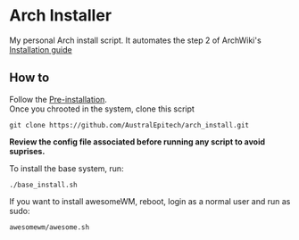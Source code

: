 # Arch Installer
 
My personal Arch install script. It automates the step 2 of ArchWiki's [Installation guide](https://wiki.archlinux.org/title/Installation_guide)

 ## How to

Follow the [Pre-installation](https://wiki.archlinux.org/title/Installation_guide#Pre-installation).\
Once you chrooted in the system, clone this script
```
git clone https://github.com/AustralEpitech/arch_install.git
```

**Review the config file associated before running any script to avoid suprises.**

To install the base system, run:
```
./base_install.sh
```

If you want to install awesomeWM, reboot, login as a normal user and run as sudo:
```
awesomewm/awesome.sh
```
